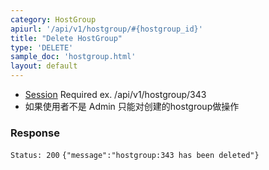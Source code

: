 ```yaml
---
category: HostGroup
apiurl: '/api/v1/hostgroup/#{hostgroup_id}'
title: "Delete HostGroup"
type: 'DELETE'
sample_doc: 'hostgroup.html'
layout: default
---
```


* [Session](#/authentication) Required
ex. /api/v1/hostgroup/343
* 如果使用者不是 Admin 只能对创建的hostgroup做操作

### Response

```Status: 200```
```{"message":"hostgroup:343 has been deleted"}```
